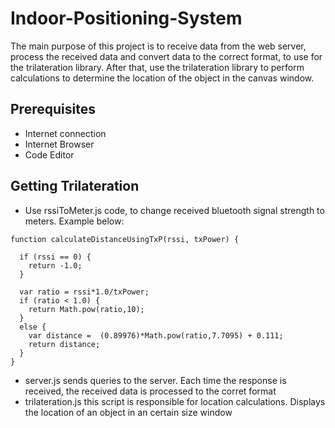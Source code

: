 # Indoor-Positioning-System
The main purpose of this project is to receive data from the web server, process the received data and convert data to the correct format, to use for the trilateration library. After that, use the trilateration library to perform calculations to determine the location of the object in the canvas window.
 
## Prerequisites
* Internet connection
* Internet Browser
* Code Editor

## Getting Trilateration

* Use rssiToMeter.js code, to change received bluetooth signal strength to meters. Example below:
```
function calculateDistanceUsingTxP(rssi, txPower) {

  if (rssi == 0) {
    return -1.0;
  }

  var ratio = rssi*1.0/txPower;
  if (ratio < 1.0) {
    return Math.pow(ratio,10);
  }
  else {
    var distance =  (0.89976)*Math.pow(ratio,7.7095) + 0.111;
    return distance;
  }
}
```
* server.js sends queries to the server. Each time the response is received, the received data is processed to the corret format
* trilateration.js this script is responsible for location calculations. Displays the location of an object in an certain size window

